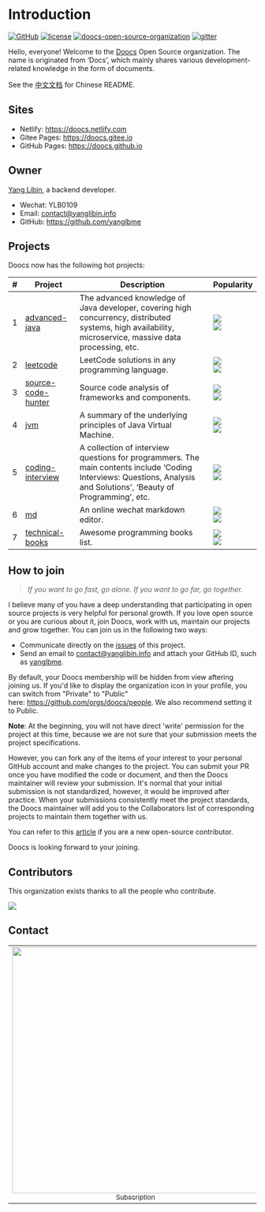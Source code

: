 # Introduction
[![GitHub](https://badgen.net/badge/icon/doocs?icon=github&label&color=green)](https://github.com/doocs)
[![license](https://badgen.net/github/license/doocs/doocs.github.io?color=green)](https://github.com/doocs/doocs.github.io/blob/master/LICENSE)
[![doocs-open-source-organization](https://badgen.net/badge/organization/join%20us/cyan)](#how-to-join)
[![gitter](https://badgen.net/badge/gitter/chat/cyan)](https://gitter.im/doocs)

Hello, everyone! Welcome to the [Doocs](https://github.com/doocs) Open Source organization. The name is originated from ‘Docs’, which mainly shares various development-related knowledge in the form of documents.

See the [中文文档](README_CN.md) for Chinese README.

## Sites

* Netlify: https://doocs.netlify.com
* Gitee Pages: https://doocs.gitee.io
* GitHub Pages: https://doocs.github.io

## Owner

[Yang Libin](https://github.com/yanglbme), a backend developer.

* Wechat: YLB0109
* Email: [contact@yanglibin.info](mailto:contact@yanglibin.info)
* GitHub: https://github.com/yanglbme

## Projects

Doocs now has the following hot projects:

| # | Project | Description | Popularity |
|---|---|---|---|
| 1 | [advanced-java](https://github.com/doocs/advanced-java) | The advanced knowledge of Java developer, covering high concurrency, distributed systems, high availability, microservice, massive data processing, etc. | ![](https://badgen.net/github/stars/doocs/advanced-java) <br>![](https://badgen.net/github/forks/doocs/advanced-java) |
| 2 | [leetcode](https://github.com/doocs/leetcode) | LeetCode solutions in any programming language. | ![](https://badgen.net/github/stars/doocs/leetcode) <br>![](https://badgen.net/github/forks/doocs/leetcode) |
| 3 | [source-code-hunter](https://github.com/doocs/source-code-hunter) | Source code analysis of frameworks and components. | ![](https://badgen.net/github/stars/doocs/source-code-hunter) <br>![](https://badgen.net/github/forks/doocs/source-code-hunter) | ![](https://badgen.net/github/stars/doocs/coding-interview) <br>![](https://badgen.net/github/forks/doocs/source-code-hunter) |
| 4 | [jvm](https://github.com/doocs/jvm) | A summary of the underlying principles of Java Virtual Machine. | ![](https://badgen.net/github/stars/doocs/jvm) <br>![](https://badgen.net/github/forks/doocs/jvm) |
| 5 | [coding-interview](https://github.com/doocs/coding-interview) | A collection of interview questions for programmers. The main contents include ‘Coding Interviews: Questions, Analysis and Solutions’, ‘Beauty of Programming’, etc. | ![](https://badgen.net/github/stars/doocs/coding-interview) <br>![](https://badgen.net/github/forks/doocs/coding-interview) |
| 6 | [md](https://github.com/doocs/md) | An online wechat markdown editor. | ![](https://badgen.net/github/stars/doocs/md) <br>![](https://badgen.net/github/forks/doocs/md) |
| 7 | [technical-books](https://github.com/doocs/technical-books) | Awesome programming books list. | ![](https://badgen.net/github/stars/doocs/technical-books) <br>![](https://badgen.net/github/forks/doocs/technical-books) |


## How to join

> *If you want to go fast, go alone. If you want to go far, go together.*

I believe many of you have a deep understanding that participating in open source projects is very helpful for personal growth. If you love open source or you are curious about it, join Doocs, work with us, maintain our projects and grow together. You can join us in the following two ways:

* Communicate directly on the [issues](https://github.com/doocs/doocs.github.io/issues/1) of this project.
* Send an email to [contact@yanglibin.info](mailto:contact@yanglibin.info?Subject=Join%20the%20Doocs%20Open%20Source%20organization) and attach your GitHub ID, such as [yanglbme](https://github.com/yanglbme).

By default, your Doocs membership will be hidden from view aftering joining us. If you'd like to display the organization icon in your profile, you can switch from "Private" to "Public" here: https://github.com/orgs/doocs/people. We also recommend setting it to Public.

**Note**: At the beginning, you will not have direct 'write' permission for the project at this time, because we are not sure that your submission meets the project specifications.

However, you can fork any of the items of your interest to your personal GitHub account and make changes to the project. You can submit your PR once you have modified the code or document, and then the Doocs maintainer will review your submission. It's normal that your initial submission is not standardized, however, it would be improved after practice. When your submissions consistently meet the project standards, the Doocs maintainer will add you to the Collaborators list of corresponding projects to maintain them together with us.

You can refer to this [article](https://github.com/firstcontributions/first-contributions/blob/master/README.md) if you are a new open-source contributor.

Doocs is looking forward to your joining.

## Contributors

This organization exists thanks to all the people who contribute. 

<a href="https://opencollective.com/doocs/contributors.svg?width=890&button=true"><img src="https://opencollective.com/doocs/contributors.svg?width=890&button=false" /></a>

## Contact

<table>
    <tr>
      <td align="center" style="width: 160px;">
        <a href="https://github.com/doocs">
          <img src="https://gitee.com/Doocs/doocs/raw/master/images/qrcode-for-doocs.jpg" style="width: 500px;"><br>
          <sub>Subscription</sub>
        </a><br>
      </td>
      <td align="center" style="width: 160px;">
        <a href="https://github.com/yanglbme">
          <img src="https://gitee.com/Doocs/doocs/raw/master/images/qrcode-for-yanglbme.jpg" style="width: 500px;"><br>
          <sub>Wechat</sub>
        </a><br>
      </td>
    </tr>
</table>
